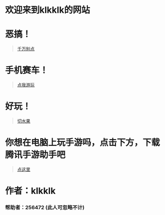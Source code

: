 # 欢迎来到klkklk的网站
# 恶搞！
> [千万别点](https://theklkklk.github.io/千万别点.vbs)
# 手机赛车！
> [点我游玩](http://h.4399.com/play/194955.htm)
# 好玩！
> [切水果](http://www.yyyweb.com/demo/fruit-ninja/index.html)
# 你想在电脑上玩手游吗，点击下方，下载腾讯手游助手吧
> [点这里](http://gamedown.jiamianjia.com/)
# 作者：klkklk
### 帮助者：256472 (此人可忽略不计)
